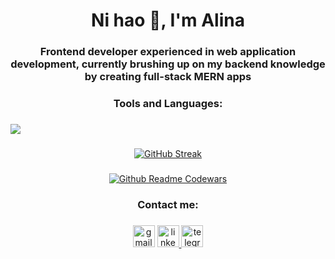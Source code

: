 <h1 align="center">Ni hao 👋, I'm Alina</h1>
<h3 align="center">Frontend developer experienced in web application development, currently brushing up on my backend knowledge by creating full-stack MERN apps</h3>

<h3 align="center">
  Tools and Languages:
  <p align="center">
    
   ###
    
  <a href="https://skillicons.dev">
    <img src="https://skillicons.dev/icons?i=js,jquery,html,css,scss,webpack,gulp,react,vue,vuex,redux,vite,nodejs,express,mongodb,git,figma" />
  </a>
</p>
</h3>

###

<div align="center">
  
[![GitHub Streak](https://streak-stats.demolab.com?user=Aleftina17&theme=merko&hide_border=true&exclude_days=Sun%2CSat)](https://git.io/streak-stats)
  
</div>

###

<div align="center">
  
[![Github Readme Codewars](https://codewars-stats-ignacio-cuadra.vercel.app/?username=Aleftina17&theme=dark)](https://github.com/ignacio-cuadra/github-readme-codewars)

</div>

###

<h3 align="center">
Contact me:

###

<div align="center">
  <a href="mailto:teekupinmuotti@gmail.com">
    <img src="https://img.shields.io/static/v1?message=Gmail&logo=gmail&label=&color=D14836&logoColor=white&labelColor=&style=for-the-badge" height="35" alt="gmail logo"  /></a>
  <a href="https://www.linkedin.com/in/alina-ryskova-723038259/" target="_blank">
      <img src="https://img.shields.io/static/v1?message=LinkedIn&logo=linkedin&label=&color=0077B5&logoColor=white&labelColor=&style=for-the-badge" height="35" alt="linkedin logo"  />
  </a>
  <a href="https://t.me/Rybassalom" target="_blank">
    <img src="https://img.shields.io/static/v1?message=Telegram&logo=telegram&label=&color=2CA5E0&logoColor=white&labelColor=&style=for-the-badge" height="35" alt="telegram logo"  />
  </a>
</div>
</h3>


